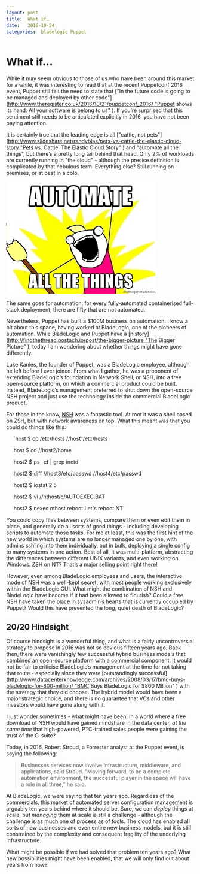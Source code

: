 ```yaml
---
layout: post
title:  What if… 
date:   2016-10-24 
categories:  bladelogic Puppet 
---
```


# What if…


While it may seem obvious to those of us who have been around this market for a while, it was interesting to read that at the recent Puppetconf 2016 event, Puppet still felt the need to state that ["In the future code is going to be managed and deployed by other code"](http://www.theregister.co.uk/2016/10/21/puppetconf_2016/ "Puppet shows its hand: All your software is belong to us" ). If you’re surprised that this sentiment still needs to be articulated explicitly in 2016, you have not been paying attention.

It is certainly true that the leading edge is all ["cattle, not pets"](http://www.slideshare.net/randybias/pets-vs-cattle-the-elastic-cloud-story "Pets vs. Cattle: The Elastic Cloud Story" ) and "automate all the things", but there’s a pretty long tail behind that head. Only 2% of workloads are currently running in "the cloud" - although the precise definition is complicated by that nebulous term. Everything else? Still running on premises, or at best in a colo.

![](/images/unknown_filename.478.jpeg)

The same goes for automation: for every fully-automated containerised full-stack deployment, there are fifty that are not automated.

Nevertheless, Puppet has built a $100M business on automation. I know a bit about this space, having worked at BladeLogic, one of the pioneers of automation. While BladeLogic and Puppet have a [history](http://findthethread.postach.io/post/the-bigger-picture "The Bigger Picture" ), today I am wondering about whether things might have gone differently.

Luke Kanies, the founder of Puppet, was a BladeLogic employee, although he left before I ever joined. From what I gather, he was a proponent of extending BladeLogic’s foundation in Network Shell, or NSH, into a free open-source platform, on which a commercial product could be built. Instead, BladeLogic’s management preferred to shut down the open-source NSH project and just use the technology inside the commercial BladeLogic product.

For those in the know, [NSH](http://www.fredshack.com/docs/networkshell.html) was a fantastic tool. At root it was a shell based on ZSH, but with network awareness on top. What this meant was that you could do things like this:

     `host $ cp /etc/hosts //host1/etc/hosts

     host $ cd //host2/home

     host2 $ ps -ef | grep inetd

     host2 $ diff //host3/etc/passwd //host4/etc/passwd

     host2 $ iostat 2 5

     host2 $ vi //nthost/c/AUTOEXEC.BAT

     host2 $ nexec nthost reboot Let's reboot NT`

You could copy files between systems, compare them or even edit them in place, and generally do all sorts of good things - including developing scripts to automate those tasks. For me at least, this was the first hint of the new world in which systems are no longer managed one by one, with admins ssh’ing into them individually, but in bulk, deploying a single config to many systems in one action. Best of all, it was multi-platform, abstracting the differences between different UNIX variants, and even working on Windows. ZSH on NT? That’s a major selling point right there!

However, even among BladeLogic employees and users, the interactive mode of NSH was a well-kept secret, with most people working exclusively within the BladeLogic GUI. What might the combination of NSH and BladeLogic have become if it had been allowed to flourish? Could a free NSH have taken the place in sysadmin’s hearts that is currently occupied by Puppet? Would this have prevented the long, quiet death of BladeLogic?

## 20/20 Hindsight

Of course hindsight is a wonderful thing, and what is a fairly uncontroversial strategy to propose in 2016 was not so obvious fifteen years ago. Back then, there were vanishingly few successful hybrid business models that combined an open-source platform with a commercial component. It would not be fair to criticise BladeLogic’s management at the time for not taking that route - especially since they were [outstandingly successful](http://www.datacenterknowledge.com/archives/2008/03/17/bmc-buys-bladelogic-for-800-million/ "BMC Buys BladeLogic for $800 Million" ) with the strategy that they did choose. The hybrid model would have been a major strategic choice, and there is no guarantee that VCs and other investors would have gone along with it.

I just wonder sometimes - what might have been, in a world where a free download of NSH would have gained mindshare in the data center, *at the same time* that high-powered, PTC-trained sales people were gaining the trust of the C-suite?

Today, in 2016, Robert Stroud, a Forrester analyst at the Puppet event, is saying the following:

> Businesses services now involve infrastructure, middleware, and applications, said Stroud. "Moving forward, to be a complete automation environment, the successful player in the space will have a role in all three," he said.

At BladeLogic, we were saying that ten years ago. Regardless of the commercials, this market of automated server configuration management is arguably ten years behind where it should be. Sure, we can *deploy* things at scale, but *managing* them at scale is still a challenge - although the challenge is as much one of process as of tools. The cloud has enabled all sorts of new businesses and even entire new business models, but it is still constrained by the complexity and consequent fragility of the underlying infrastructure.

What might be possible if we had solved that problem ten years ago? What new possibilities might have been enabled, that we will only find out about years from now?

